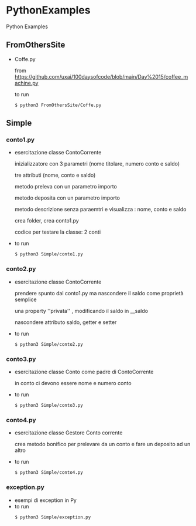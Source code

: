 # PythonExamples
Python Examples

## FromOthersSite
- Coffe.py

  from https://github.com/uxai/100daysofcode/blob/main/Day%2015/coffee_machine.py

  to run
  ```
  $ python3 FromOthersSite/Coffe.py 
  ```


## Simple

### conto1.py
- esercitazione classe ContoCorrente 
	
    inizializzatore con 3 parametri (nome titolare, numero conto e saldo) 
	
    tre attributi (nome, conto e saldo)
	
    metodo preleva con un parametro importo
	
    metodo deposita con un parametro importo
	
    metodo descrizione senza paraemtri e visualizza : nome, conto e saldo
	
    crea folder, crea conto1.py
	
    codice per testare la classe: 2 conti

- to run 
  ```
  $ python3 Simple/conto1.py 
  ```

### conto2.py
- esercitazione classe ContoCorrente 
	
    prendere spunto dal conto1.py ma nascondere il saldo come proprietà semplice
    
    una property ''privata'' , modificando il saldo in __saldo
    
    nascondere attributo saldo, getter e setter

- to run 
  ```
  $ python3 Simple/conto2.py 
  ```


### conto3.py
- esercitazione classe Conto come padre di ContoCorrente
	
    in conto ci devono essere nome e numero conto
    
- to run 
  ```
  $ python3 Simple/conto3.py 
  ```

### conto4.py
- esercitazione classe Gestore Conto corrente

    crea metodo bonifico per prelevare da un conto e fare un deposito ad un altro

- to run 
  ```
  $ python3 Simple/conto4.py 
  ```
### exception.py
- esempi di exception in Py
- to run 
  ```
  $ python3 Simple/exception.py 
  ```

